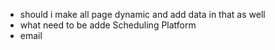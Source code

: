 
* should i make all page dynamic and add data in that as well
* what need to be adde Scheduling Platform
* email 